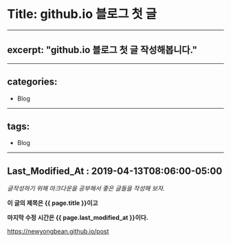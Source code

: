 
# Title:  github.io 블로그  첫 글

___

## excerpt: "github.io 블로그 첫 글 작성해봅니다."

___
## categories:

 * Blog

___
## tags:

 * Blog

___
## Last_Modified_At : 2019-04-13T08:06:00-05:00

_글작성하기 위해 마크다운을 공부해서 
좋은 글들을 작성해 보자._

**이 글의 제목은 {{ page.title }}이고**

**마지막 수정 시간은 {{ page.last_modified_at }}이다.**

<https://newyongbean.github.io/post>
